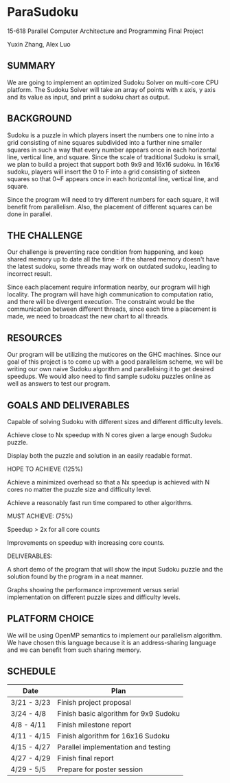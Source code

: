 # ParaSudoku
15-618 Parallel Computer Architecture and Programming Final Project

Yuxin Zhang, Alex Luo

## SUMMARY
We are going to implement an optimized Sudoku Solver on multi-core CPU platform. The Sudoku Solver will take an array of points with x axis, y axis and its value as input, and print a sudoku chart as output. 

## BACKGROUND
Sudoku is a puzzle in which players insert the numbers one to nine into a grid consisting of nine squares subdivided into a further nine smaller squares in such a way that every number appears once in each horizontal line, vertical line, and square. Since the scale of traditional Sudoku is small, we plan to build a project that support both 9x9 and 16x16 sudoku. In 16x16 sudoku, players will insert the 0 to F into a grid consisting of sixteen squares so that 0~F appears once in each horizontal line, vertical line, and square.

Since the program will need to try different numbers for each square, it will benefit from parallelism. Also, the placement of different squares can be done in parallel.

## THE CHALLENGE
Our challenge is preventing race condition from happening, and keep shared memory up to date all the time - if the shared memory doesn't have the latest sudoku, some threads may work on outdated sudoku, leading to incorrect result.  

Since each placement require information nearby, our program will high locality. The program will have high communication to computation ratio, and there will be divergent execution. The constraint would be the communication between different threads, since each time a placement is made, we need to broadcast the new chart to all threads. 

## RESOURCES
Our program will be utilizing the muticores on the GHC machines. Since our goal of this project is to come up with a good parallelism scheme, we will be writing our own naive Sudoku algorithm and parallelising it to get desired speedups. We would also need to find sample sudoku puzzles online as well as answers to test our program. 

## GOALS AND DELIVERABLES
Capable of solving Sudoku with different sizes and different difficulty levels.

Achieve close to Nx speedup with N cores given a large enough Sudoku puzzle.

Display both the puzzle and solution in an easily readable format.

HOPE TO ACHIEVE (125%)

Achieve a minimized overhead so that a Nx speedup is achieved with N cores no matter the puzzle size and difficulty level.

Achieve a reasonably fast run time compared to other algorithms. 

MUST ACHIEVE: (75%)

Speedup > 2x for all core counts

Improvements on speedup with increasing core counts.

DELIVERABLES:

A short demo of the program that will show the input Sudoku puzzle and the solution found by the program in a neat manner.

Graphs showing the performance improvement versus serial implementation on different puzzle sizes and difficulty levels.

## PLATFORM CHOICE
We will be using OpenMP semantics to implement our parallelism algorithm. We have chosen this language because it is an address-sharing language and we can benefit from such sharing memory. 

## SCHEDULE
| Date | Plan |
| --------- | ----------- |
| 3/21 - 3/23 | Finish project proposal |
| 3/24 - 4/8 | Finish basic algorithm for 9x9 Sudoku |
| 4/8 - 4/11 | Finish milestone report |
| 4/11 - 4/15 | Finish algorithm for 16x16 Sudoku | 
| 4/15 - 4/27  | Parallel implementation and testing | 
| 4/27 - 4/29 | Finish final report |
| 4/29 - 5/5 | Prepare for poster session |
